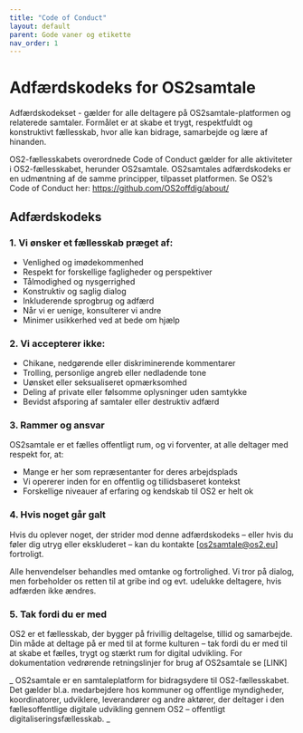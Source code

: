 ```yaml
---
title: "Code of Conduct"
layout: default
parent: Gode vaner og etikette
nav_order: 1
---
```


# Adfærdskodeks for OS2samtale


Adfærdskodekset - gælder for alle deltagere på OS2samtale-platformen og relaterede samtaler. Formålet er at skabe et trygt, respektfuldt og konstruktivt fællesskab, hvor alle kan bidrage, samarbejde og lære af hinanden.

OS2-fællesskabets overordnede Code of Conduct gælder for alle aktiviteter i OS2-fællesskabet, herunder OS2samtale. OS2samtales adfærdskodeks er en udmøntning af de samme principper, tilpasset platformen.
Se OS2’s Code of Conduct her: https://github.com/OS2offdig/about/


## Adfærdskodeks 

### 1. Vi ønsker et fællesskab præget af:
- Venlighed og imødekommenhed
- Respekt for forskellige fagligheder og perspektiver
- Tålmodighed og nysgerrighed
- Konstruktiv og saglig dialog
- Inkluderende sprogbrug og adfærd
- Når vi er uenige, konsulterer vi andre
- Minimer usikkerhed ved at bede om hjælp

### 2. Vi accepterer ikke:
- Chikane, nedgørende eller diskriminerende kommentarer
- Trolling, personlige angreb eller nedladende tone
- Uønsket eller seksualiseret opmærksomhed
- Deling af private eller følsomme oplysninger uden samtykke
- Bevidst afsporing af samtaler eller destruktiv adfærd

### 3. Rammer og ansvar
OS2samtale er et fælles offentligt rum, og vi forventer, at alle deltager med respekt for, at:
- Mange er her som repræsentanter for deres arbejdsplads
- Vi opererer inden for en offentlig og tillidsbaseret kontekst
- Forskellige niveauer af erfaring og kendskab til OS2 er helt ok


### 4. Hvis noget går galt
Hvis du oplever noget, der strider mod denne adfærdskodeks – eller hvis du føler dig utryg eller ekskluderet – kan du kontakte [os2samtale@os2.eu] fortroligt.

Alle henvendelser behandles med omtanke og fortrolighed. Vi tror på dialog, men forbeholder os retten til at gribe ind og evt. udelukke deltagere, hvis adfærden ikke ændres.

### 5. Tak fordi du er med
OS2 er et fællesskab, der bygger på frivillig deltagelse, tillid og samarbejde. Din måde at deltage på er med til at forme kulturen – tak fordi du er med til at skabe et fælles, trygt og stærkt rum for digital udvikling.
For dokumentation vedrørende retningslinjer for brug af OS2samtale se [LINK]


_ OS2samtale er en samtaleplatform for bidragsydere til OS2-fællesskabet. Det gælder bl.a. medarbejdere hos kommuner og offentlige myndigheder, koordinatorer, udviklere, leverandører og andre aktører, der deltager i den fællesoffentlige digitale udvikling gennem OS2 – offentligt digitaliseringsfællesskab. _
